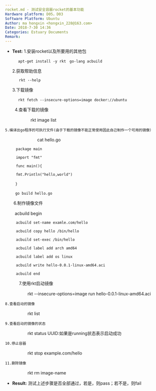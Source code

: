 ```yaml
---
rocket.md - 测试安全容器rocket的基本功能
Hardware platform: D05，D03
Software Platform: Ubuntu
Author: ma hongxin <hongxin_228@163.com>
Date: 2018-7-30 14:36
Categories: Estuary Documents
Remark:
---
```

- **Test:**
    1.安装rocket以及所要用的其他包

       　apt-get install -y rkt　go-lang acbuild

    2.获取帮助信息

         rkt --help

    3.下载镜像

      　 rkt fetch --insecure-options=image docker://ubuntu
　　
    4.查看下载的镜像
    

　　　　　　rkt image list


    5.编译出go程序的可执行文件(由于下载的镜像不能正常使用因此自己制作一个可用的镜像）
　　　　　
　　
         cat hello.go

         package main

         import "fmt"

         func main(){

         fmt.Println("hello,world")

       　}

       　go build hello.go

　　6.制作镜像文件

　     　acbuild begin

         acbuild set-name examle.com/hello

         acbuild copy hello /bin/hello

         acbuild set-exec /bin/hello

         acbuild label add arch amd64

         acbuild label add os linux

         acbuild write hello-0.0.1-linux-amd64.aci

         acbuild end
　　　
    7.使用rkt启动镜像

　　　　 　rkt --insecure-options=image run hello-0.0.1-linux-amd64.aci

    8.查看启动的镜像

　　　 　　rkt list

    9.查看启动的镜像的状态

　　　 　　rkt status UUID:如果是running状态表示启动成功

    10.停止容器

　　　 　　rkt stop example.com/hello

    11.删除镜像

　　　 　　rkt rm image-name


- **Result:**
      测试上述步骤是否全部通过，若是，则pass；若不是，则fail
